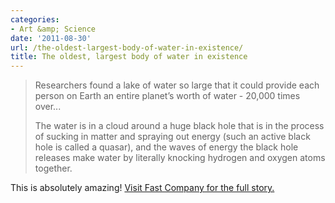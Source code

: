 ```yaml
---
categories:
- Art &amp; Science
date: '2011-08-30'
url: /the-oldest-largest-body-of-water-in-existence/
title: The oldest, largest body of water in existence
---
```


<blockquote>Researchers found a lake of water so large that it could provide each person on Earth an entire planet’s worth of water - 20,000 times over...

The water is in a cloud around a huge black hole that is in the process of sucking in matter and spraying out energy (such an active black hole is called a quasar), and the waves of energy the black hole releases make water by literally knocking hydrogen and oxygen atoms together.</blockquote>

This is absolutely amazing! <a href="http://www.fastcompany.com/1769468/scientist-discover-the-oldest-largest-body-of-water-in-existence-in-space">Visit Fast Company for the full story.</a>